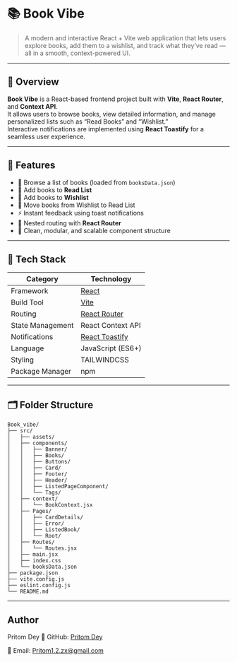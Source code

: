 # 📚 Book Vibe

> A modern and interactive React + Vite web application that lets users explore books, add them to a wishlist, and track what they’ve read — all in a smooth, context-powered UI.

---

## 🌟 Overview

**Book Vibe** is a React-based frontend project built with **Vite**, **React Router**, and **Context API**.  
It allows users to browse books, view detailed information, and manage personalized lists such as “Read Books” and “Wishlist.”  
Interactive notifications are implemented using **React Toastify** for a seamless user experience.

---

## 🚀 Features

- 📖 Browse a list of books (loaded from `booksData.json`)
- 💾 Add books to **Read List**
- 💙 Add books to **Wishlist**
- 🔄 Move books from Wishlist to Read List
- ⚡ Instant feedback using toast notifications
- 🧭 Nested routing with **React Router**
- 💅 Clean, modular, and scalable component structure

---

## 🧩 Tech Stack

| Category | Technology |
|-----------|-------------|
| Framework | [React](https://reactjs.org/) |
| Build Tool | [Vite](https://vitejs.dev/) |
| Routing | [React Router](https://reactrouter.com/) |
| State Management | React Context API |
| Notifications | [React Toastify](https://fkhadra.github.io/react-toastify/introduction) |
| Language | JavaScript (ES6+) |
| Styling | TAILWINDCSS |
| Package Manager | npm |

---


## 🗂 Folder Structure

```plaintext
Book_vibe/
├── src/
│   ├── assets/
│   ├── components/
│   │   ├── Banner/
│   │   ├── Books/
│   │   ├── Buttons/
│   │   ├── Card/
│   │   ├── Footer/
│   │   ├── Header/
│   │   ├── ListedPageComponent/
│   │   └── Tags/
│   ├── context/
│   │   └── BookContext.jsx
│   ├── Pages/
│   │   ├── CardDetails/
│   │   ├── Error/
│   │   ├── ListedBook/
│   │   └── Root/
│   ├── Routes/
│   │   └── Routes.jsx
│   ├── main.jsx
│   ├── index.css
│   └── booksData.json
├── package.json
├── vite.config.js
├── eslint.config.js
└── README.md
```
---
## Author

Pritom Dey
🔗 GitHub: <a href="https://github.com/pritom-dey1/">Pritom Dey</a>

📧 Email: Pritom1.2.zx@gmail.com

